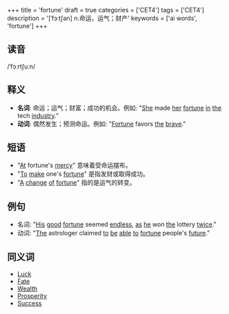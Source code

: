 +++
title = 'fortune'
draft = true
categories = ['CET4']
tags = ['CET4']
description = '[ˈfɔːt∫ən] n.命运，运气；财产'
keywords = ['ai words', 'fortune']
+++

## 读音
/ˈfɔːrtʃuːn/

## 释义
- **名词**: 命运；运气；财富；成功的机会。例如: "[She](/post/she/) made [her](/post/her/) [fortune](/post/fortune/) [in](/post/in/) [the](/post/the/) tech [industry](/post/industry/)."
- **动词**: 偶然发生；预测命运。例如: "[Fortune](/post/fortune/) favors [the](/post/the/) [brave](/post/brave/)."

## 短语
- "[At](/post/at/) fortune's [mercy](/post/mercy/)" 意味着受命运摆布。
- "[To](/post/to/) [make](/post/make/) one's [fortune](/post/fortune/)" 是指发财或取得成功。
- "[A](/post/a/) [change](/post/change/) [of](/post/of/) [fortune](/post/fortune/)" 指的是运气的转变。

## 例句
- 名词: "[His](/post/his/) [good](/post/good/) [fortune](/post/fortune/) seemed [endless](/post/endless/), [as](/post/as/) [he](/post/he/) won [the](/post/the/) lottery [twice](/post/twice/)."
- 动词: "[The](/post/the/) astrologer claimed [to](/post/to/) [be](/post/be/) [able](/post/able/) [to](/post/to/) [fortune](/post/fortune/) people's [future](/post/future/)."

## 同义词
- [Luck](/post/luck/)
- [Fate](/post/fate/)
- [Wealth](/post/wealth/)
- [Prosperity](/post/prosperity/)
- [Success](/post/success/)
